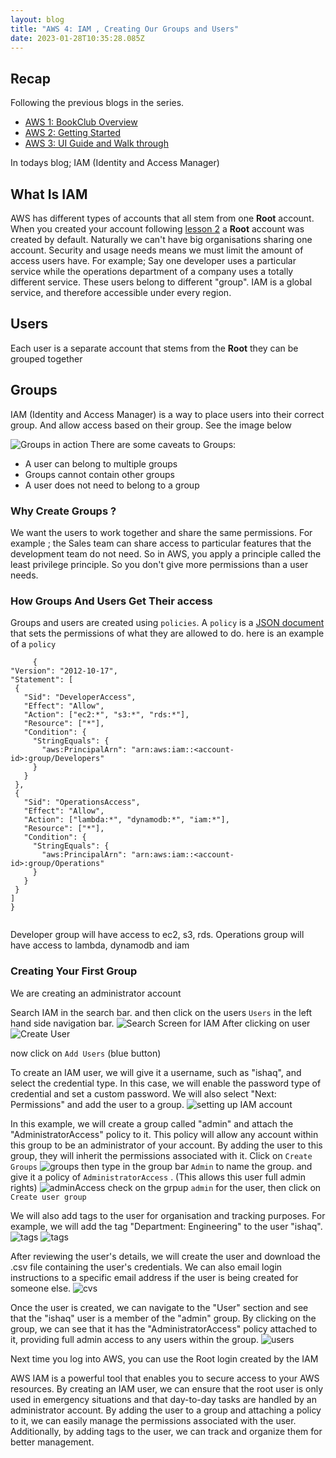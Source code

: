 ```yaml
---
layout: blog
title: "AWS 4: IAM , Creating Our Groups and Users"
date: 2023-01-28T10:35:28.085Z
---
```


## Recap

Following the previous blogs in the series.

- [AWS 1: BookClub Overview](https://magicishaqblog.netlify.app/aws/)
- [AWS 2: Getting Started](https://magicishaqblog.netlify.app/2023-01-23-aws-2-getting-started/)
- [AWS 3: UI Guide and Walk through](https://magicishaqblog.netlify.app/2023-01-27-aws-3-UI-guide-and-walkthrough)

In todays blog; IAM (Identity and Access Manager)

## What Is IAM

AWS has different types of accounts that all stem from one **Root** account.
When you created your account following [lesson 2](https://magicishaqblog.netlify.app/2023-01-23-aws-2-getting-started/) a **Root** account was created by default. Naturally we can't have big organisations sharing one account. Security and usage needs means we must limit the amount of access users have. For example; Say one developer uses a particular service while the operations department of a company uses a totally different service. These users belong to different "group".
IAM is a global service, and therefore accessible under every region.

## Users

Each user is a separate account that stems from the **Root** they can be grouped together

## Groups

IAM (Identity and Access Manager) is a way to place users into their correct group. And allow access based on their group. See the image below

![Groups in action](/blog/src/images/groups.png)
There are some caveats to Groups:

- A user can belong to multiple groups
- Groups cannot contain other groups
- A user does not need to belong to a group

### Why Create Groups ?

We want the users to work together and share the same permissions. For example ; the Sales team can share access to particular features that the development team do not need.
So in AWS, you apply a principle called the least privilege principle.
So you don't give more permissions than a user needs.

### How Groups And Users Get Their access

Groups and users are created using `policies`. A `policy` is a [JSON document](https://simple.wikipedia.org/wiki/JSON) that sets the permissions of what they are allowed to do.
here is an example of a `policy`

```
     {
"Version": "2012-10-17",
"Statement": [
 {
   "Sid": "DeveloperAccess",
   "Effect": "Allow",
   "Action": ["ec2:*", "s3:*", "rds:*"],
   "Resource": ["*"],
   "Condition": {
     "StringEquals": {
       "aws:PrincipalArn": "arn:aws:iam::<account-id>:group/Developers"
     }
   }
 },
 {
   "Sid": "OperationsAccess",
   "Effect": "Allow",
   "Action": ["lambda:*", "dynamodb:*", "iam:*"],
   "Resource": ["*"],
   "Condition": {
     "StringEquals": {
       "aws:PrincipalArn": "arn:aws:iam::<account-id>:group/Operations"
     }
   }
 }
]
}


```

Developer group will have access to ec2, s3, rds.
Operations group will have access to lambda, dynamodb and iam

### Creating Your First Group

We are creating an administrator account

Search IAM in the search bar. and then click on the users `Users` in the left hand side navigation bar.
![Search Screen for IAM](/blog/src/images/iam-1.png)
After clicking on user
![Create User](/blog/src/images/iam-2.png)

now click on `Add Users` (blue button)

To create an IAM user, we will give it a username, such as "ishaq", and select the credential type. In this case, we will enable the password type of credential and set a custom password. We will also select "Next: Permissions" and add the user to a group.
![setting up IAM account](/blog/src/images/iam-3.png)

In this example, we will create a group called "admin" and attach the "AdministratorAccess" policy to it. This policy will allow any account within this group to be an administrator of your account. By adding the user to this group, they will inherit the permissions associated with it. Click on `Create Groups`
![groups](/blog/src/images/iam-4.png)
then type in the group bar `Admin` to name the group.
and give it a policy of `AdministratorAccess` . (This allows this user full admin rights)
![adminAccess](/blog/src/images/iam-5.png) check on the grpup `admin` for the user, then click on `Create user group`

We will also add tags to the user for organisation and tracking purposes. For example, we will add the tag "Department: Engineering" to the user "ishaq".
![tags](/blog/src/images/iam-6.png)
![tags](/blog/src/images/iam-7.png)

After reviewing the user's details, we will create the user and download the .csv file containing the user's credentials. We can also email login instructions to a specific email address if the user is being created for someone else.
![cvs](/blog/src/images/iam-8.png)

Once the user is created, we can navigate to the "User" section and see that the "ishaq" user is a member of the "admin" group. By clicking on the group, we can see that it has the "AdministratorAccess" policy attached to it, providing full admin access to any users within the group.
![users](/blog/src/images/iam-10.png)

Next time you log into AWS, you can use the Root login created by the IAM

AWS IAM is a powerful tool that enables you to secure access to your AWS resources. By creating an IAM user, we can ensure that the root user is only used in emergency situations and that day-to-day tasks are handled by an administrator account. By adding the user to a group and attaching a policy to it, we can easily manage the permissions associated with the user. Additionally, by adding tags to the user, we can track and organize them for better management.

####
